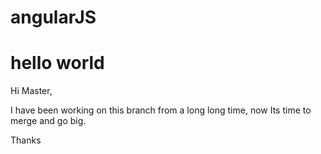 # angularJS

# hello world

Hi Master, 

I have been working on this branch from a long long time, now Its time to merge and go big.

Thanks
